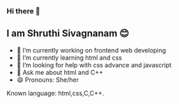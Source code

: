 ### Hi there 👋
## I am Shruthi Sivagnanam 😊




- 🔭 I’m currently working on frontend web developing
- 🌱 I’m currently learning html and css
- 🤔 I’m looking for help with css advance and javascript
- 💬 Ask me about html and C++
- 😄 Pronouns: She/her

Known language: html,css,C,C++.


